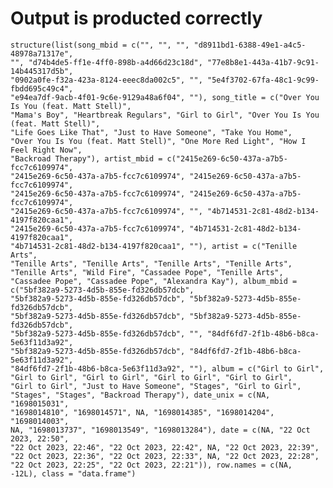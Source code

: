 # Output is producted correctly

    structure(list(song_mbid = c("", "", "", "d8911bd1-6388-49e1-a4c5-48978a71317e", 
    "", "d74b4de5-ff1e-4ff0-898b-a4d66d23c18d", "77e8b8e1-443a-41b7-9c91-14b445317d5b", 
    "0902a0fe-f32a-423a-8124-eeec8da002c5", "", "5e4f3702-67fa-48c1-9c99-fbdd695c49c4", 
    "e94ea7df-9acb-4f01-9c6e-9129a48a6f04", ""), song_title = c("Over You Is You (feat. Matt Stell)", 
    "Mama's Boy", "Heartbreak Regulars", "Girl to Girl", "Over You Is You (feat. Matt Stell)", 
    "Life Goes Like That", "Just to Have Someone", "Take You Home", 
    "Over You Is You (feat. Matt Stell)", "One More Red Light", "How I Feel Right Now", 
    "Backroad Therapy"), artist_mbid = c("2415e269-6c50-437a-a7b5-fcc7c6109974", 
    "2415e269-6c50-437a-a7b5-fcc7c6109974", "2415e269-6c50-437a-a7b5-fcc7c6109974", 
    "2415e269-6c50-437a-a7b5-fcc7c6109974", "2415e269-6c50-437a-a7b5-fcc7c6109974", 
    "2415e269-6c50-437a-a7b5-fcc7c6109974", "", "4b714531-2c81-48d2-b134-4197f820caa1", 
    "2415e269-6c50-437a-a7b5-fcc7c6109974", "4b714531-2c81-48d2-b134-4197f820caa1", 
    "4b714531-2c81-48d2-b134-4197f820caa1", ""), artist = c("Tenille Arts", 
    "Tenille Arts", "Tenille Arts", "Tenille Arts", "Tenille Arts", 
    "Tenille Arts", "Wild Fire", "Cassadee Pope", "Tenille Arts", 
    "Cassadee Pope", "Cassadee Pope", "Alexandra Kay"), album_mbid = c("5bf382a9-5273-4d5b-855e-fd326db57dcb", 
    "5bf382a9-5273-4d5b-855e-fd326db57dcb", "5bf382a9-5273-4d5b-855e-fd326db57dcb", 
    "5bf382a9-5273-4d5b-855e-fd326db57dcb", "5bf382a9-5273-4d5b-855e-fd326db57dcb", 
    "5bf382a9-5273-4d5b-855e-fd326db57dcb", "", "84df6fd7-2f1b-48b6-b8ca-5e63f11d3a92", 
    "5bf382a9-5273-4d5b-855e-fd326db57dcb", "84df6fd7-2f1b-48b6-b8ca-5e63f11d3a92", 
    "84df6fd7-2f1b-48b6-b8ca-5e63f11d3a92", ""), album = c("Girl to Girl", 
    "Girl to Girl", "Girl to Girl", "Girl to Girl", "Girl to Girl", 
    "Girl to Girl", "Just to Have Someone", "Stages", "Girl to Girl", 
    "Stages", "Stages", "Backroad Therapy"), date_unix = c(NA, "1698015031", 
    "1698014810", "1698014571", NA, "1698014385", "1698014204", "1698014003", 
    NA, "1698013737", "1698013549", "1698013284"), date = c(NA, "22 Oct 2023, 22:50", 
    "22 Oct 2023, 22:46", "22 Oct 2023, 22:42", NA, "22 Oct 2023, 22:39", 
    "22 Oct 2023, 22:36", "22 Oct 2023, 22:33", NA, "22 Oct 2023, 22:28", 
    "22 Oct 2023, 22:25", "22 Oct 2023, 22:21")), row.names = c(NA, 
    -12L), class = "data.frame")

